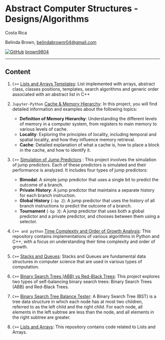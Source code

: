 # Abstract Computer Structures - Designs/Algorithms 

Costa Rica

Belinda Brown, belindabrownr04@gmail.com

[![GitHub](https://img.shields.io/badge/--181717?logo=github&logoColor=ffffff)](https://github.com/)
[brown9804](https://github.com/brown9804)

----------

## Content 

1. `C++` [Lists and Arrays Templates](./1_AbstractListArraysTemplate/): List implemented with arrays, abstract class, classes positions, templates, search algorithms and generic order associated with an abstract list in C++

2. `Jupyter-Python` [Cache & Memory Hierarchy](./2_CacheMemoryHierarchy/): In this project, you will find detailed information and examples about the following topics:
    - **Definition of Memory Hierarchy**: Understanding the different levels of memory in a computer system, from registers to main memory to various levels of cache.
    - **Locality**: Exploring the principles of locality, including temporal and spatial locality, and how they influence memory retrieval.
    - **Cache**: Detailed explanation of what a cache is, how to place a block in the cache, and how to identify it.

3. `C++` [Simulation of Jump Predictors](./3_JumpPredictorsSimulation/) : This project involves the simulation of jump predictors. Each of these predictors is simulated and their performance is analyzed. It includes four types of jump predictors:
    - **Bimodal**: A simple jump predictor that uses a single bit to predict the outcome of a branch.
    - **Private History**: A jump predictor that maintains a separate history for each branch instruction.
    - **Global History** (`-bp 2`): A jump predictor that uses the history of all branch instructions to predict the outcome of a branch.
    - **Tournament** (`-bp 3`): A jump predictor that uses both a global predictor and a private predictor, and chooses between them using a selector.
4. `C++ and python` [Time Complexity and Order of Growth Analysis](./4_TimeDurationComplexityAnalysis/): This repository contains implementations of various algorithms in Python and C++, with a focus on understanding their time complexity and order of growth.
5. `C++` [Stacks and Queues](./5_StacksTailsStructures/): Stacks and Queues are fundamental data structures in computer science that are used in various types of computation.
6. `C++` [Binary Search Trees (ABB) vs Red-Black Trees](./6_BinaryABBVsRedBlackTrees/): This project explores two types of self-balancing binary search trees: Binary Search Trees (ABB) and Red-Black Trees.
7. `C++` [Binary Search Tree Balance Tester](./7_BSTBalanceTester/): A Binary Search Tree (BST) is a tree data structure in which each node has at most two children, referred to as the left child and the right child. For each node, all elements in the left subtree are less than the node, and all elements in the right subtree are greater.
8. `C++` [Lists and Arrays](./8_ListArrayMethods/): This repository contains code related to Lists and Arrays.

